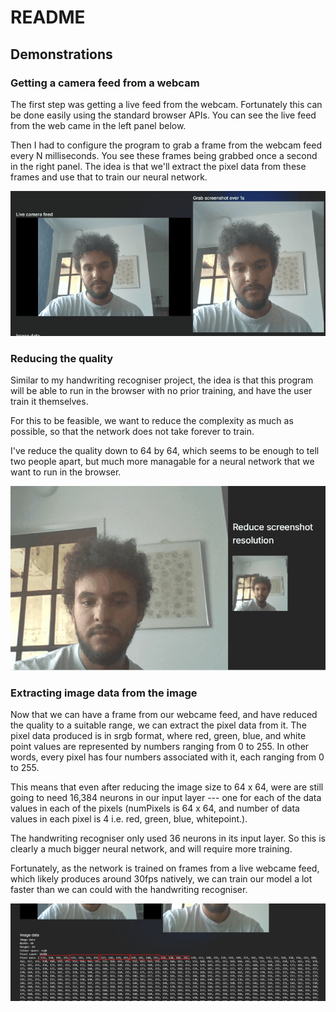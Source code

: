 # README

## Demonstrations

### Getting a camera feed from a webcam

The first step was getting a live feed from the webcam. Fortunately this can be done easily using the standard browser APIs. You can see the live feed from the web came in the left panel below.

Then I had to configure the program to grab a frame from the webcam feed every N milliseconds. You see these frames being grabbed once a second in the right panel. The idea is that we'll extract the pixel data from these frames and use that to train our neural network.

![alt text](screenshots/demo-1.gif)


### Reducing the quality

Similar to my handwriting recogniser project, the idea is that this program will be able to run in the browser with no prior training, and have the user train it themselves.

For this to be feasible, we want to reduce the complexity as much as possible, so that the network does not take forever to train.

I've reduce the quality down to 64 by 64, which seems to be enough to tell two people apart, but much more managable for a neural network that we want to run in the browser.

![alt text](screenshots/demo-2.gif)

### Extracting image data from the image

Now that we can have a frame from our webcame feed, and have reduced the quality to a suitable range, we can extract the pixel data from it. The pixel data produced is in srgb format, where red, green, blue, and white point values are represented by numbers ranging from 0 to 255. In other words, every pixel has four numbers associated with it, each ranging from 0 to 255.

This means that even after reducing the image size to 64 x 64, were are still going to need 16,384 neurons in our input layer --- one for each of the data values in each of the pixels (numPixels is 64 x 64, and number of data values in each pixel is 4 i.e. red, green, blue, whitepoint.).

The handwriting recogniser only used 36 neurons in its input layer. So this is clearly a much bigger neural network, and will require more training.

Fortunately, as the network is trained on frames from a live webcame feed, which likely produces around 30fps natively, we can train our model a lot faster than we can could with the handwriting recogniser.

![alt text](screenshots/demo-3.png)